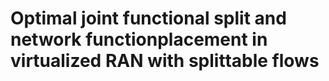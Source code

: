 # Optimal joint functional split and network functionplacement in virtualized RAN with splittable flows
